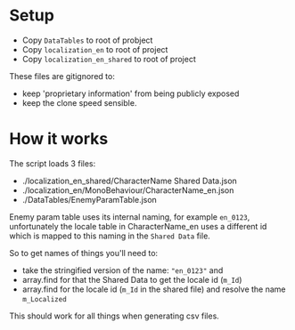 # Setup
- Copy `DataTables` to root of probject
- Copy `localization_en` to root of project
- Copy `localization_en_shared` to root of project

These files are gitignored to:

- keep 'proprietary information' from being publicly exposed
- keep the clone speed sensible.

# How it works

The script loads 3 files:
- ./localization_en_shared/CharacterName Shared Data.json
- ./localization_en/MonoBehaviour/CharacterName_en.json
- ./DataTables/EnemyParamTable.json

Enemy param table uses its internal naming, for example `en_0123`, unfortunately the locale table in CharacterName_en uses a different id which is mapped to this naming in the `Shared Data` file.

So to get names of things you'll need to:
- take the stringified version of the name: `"en_0123"` and 
- array.find for that the Shared Data to get the locale id (`m_Id`)
- array.find for the locale id (`m_Id` in the shared file)  and resolve the name `m_Localized`

This should work for all things when generating csv files.
